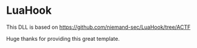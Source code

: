 # LuaHook

This DLL is based on 
https://github.com/niemand-sec/LuaHook/tree/ACTF

Huge thanks for providing this great template.

